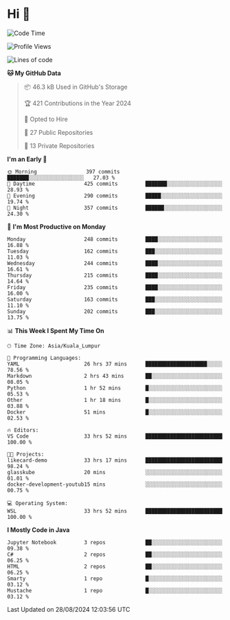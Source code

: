 <h1>Hi 👋</h1>

<!--START_SECTION:waka-->
![Code Time](http://img.shields.io/badge/Code%20Time-682%20hrs%2041%20mins-blue)

![Profile Views](http://img.shields.io/badge/Profile%20Views-0-blue)

![Lines of code](https://img.shields.io/badge/From%20Hello%20World%20I%27ve%20Written-1.2%20million%20lines%20of%20code-blue)

**🐱 My GitHub Data** 

> 📦 46.3 kB Used in GitHub's Storage 
 > 
> 🏆 421 Contributions in the Year 2024
 > 
> 💼 Opted to Hire
 > 
> 📜 27 Public Repositories 
 > 
> 🔑 13 Private Repositories 
 > 
**I'm an Early 🐤** 

```text
🌞 Morning                397 commits         ███████░░░░░░░░░░░░░░░░░░   27.03 % 
🌆 Daytime                425 commits         ███████░░░░░░░░░░░░░░░░░░   28.93 % 
🌃 Evening                290 commits         █████░░░░░░░░░░░░░░░░░░░░   19.74 % 
🌙 Night                  357 commits         ██████░░░░░░░░░░░░░░░░░░░   24.30 % 
```
📅 **I'm Most Productive on Monday** 

```text
Monday                   248 commits         ████░░░░░░░░░░░░░░░░░░░░░   16.88 % 
Tuesday                  162 commits         ███░░░░░░░░░░░░░░░░░░░░░░   11.03 % 
Wednesday                244 commits         ████░░░░░░░░░░░░░░░░░░░░░   16.61 % 
Thursday                 215 commits         ████░░░░░░░░░░░░░░░░░░░░░   14.64 % 
Friday                   235 commits         ████░░░░░░░░░░░░░░░░░░░░░   16.00 % 
Saturday                 163 commits         ███░░░░░░░░░░░░░░░░░░░░░░   11.10 % 
Sunday                   202 commits         ███░░░░░░░░░░░░░░░░░░░░░░   13.75 % 
```


📊 **This Week I Spent My Time On** 

```text
🕑︎ Time Zone: Asia/Kuala_Lumpur

💬 Programming Languages: 
YAML                     26 hrs 37 mins      ████████████████████░░░░░   78.56 % 
Markdown                 2 hrs 43 mins       ██░░░░░░░░░░░░░░░░░░░░░░░   08.05 % 
Python                   1 hr 52 mins        █░░░░░░░░░░░░░░░░░░░░░░░░   05.53 % 
Other                    1 hr 18 mins        █░░░░░░░░░░░░░░░░░░░░░░░░   03.88 % 
Docker                   51 mins             █░░░░░░░░░░░░░░░░░░░░░░░░   02.53 % 

🔥 Editors: 
VS Code                  33 hrs 52 mins      █████████████████████████   100.00 % 

🐱‍💻 Projects: 
likecard-demo            33 hrs 17 mins      █████████████████████████   98.24 % 
glasskube                20 mins             ░░░░░░░░░░░░░░░░░░░░░░░░░   01.01 % 
docker-development-youtub15 mins             ░░░░░░░░░░░░░░░░░░░░░░░░░   00.75 % 

💻 Operating System: 
WSL                      33 hrs 52 mins      █████████████████████████   100.00 % 
```

**I Mostly Code in Java** 

```text
Jupyter Notebook         3 repos             ██░░░░░░░░░░░░░░░░░░░░░░░   09.38 % 
C#                       2 repos             ██░░░░░░░░░░░░░░░░░░░░░░░   06.25 % 
HTML                     2 repos             ██░░░░░░░░░░░░░░░░░░░░░░░   06.25 % 
Smarty                   1 repo              █░░░░░░░░░░░░░░░░░░░░░░░░   03.12 % 
Mustache                 1 repo              █░░░░░░░░░░░░░░░░░░░░░░░░   03.12 % 
```




 Last Updated on 28/08/2024 12:03:56 UTC
<!--END_SECTION:waka-->
